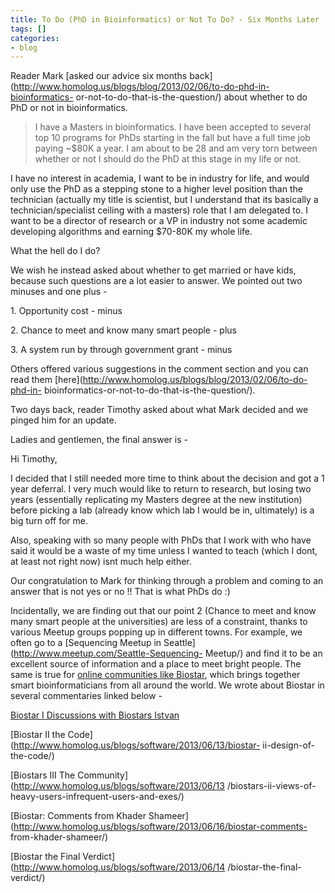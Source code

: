 ```yaml
---
title: To Do (PhD in Bioinformatics) or Not To Do? - Six Months Later
tags: []
categories:
- blog
---
```

Reader Mark [asked our advice six months
back](http://www.homolog.us/blogs/blog/2013/02/06/to-do-phd-in-bioinformatics-
or-not-to-do-that-is-the-question/) about whether to do PhD or not in
bioinformatics.
<!--more-->

> I have a Masters in bioinformatics. I have been accepted to several top 10
programs for PhDs starting in the fall but have a full time job paying ~$80K a
year. I am about to be 28 and am very torn between whether or not I should do
the PhD at this stage in my life or not.

I have no interest in academia, I want to be in industry for life, and would
only use the PhD as a stepping stone to a higher level position than the
technician (actually my title is scientist, but I understand that its
basically a technician/specialist ceiling with a masters) role that I am
delegated to. I want to be a director of research or a VP in industry not some
academic developing algorithms and earning $70-80K my whole life.

What the hell do I do?

We wish he instead asked about whether to get married or have kids, because
such questions are a lot easier to answer. We pointed out two minuses and one
plus -

1\. Opportunity cost - minus

2\. Chance to meet and know many smart people - plus

3\. A system run by through government grant - minus

Others offered various suggestions in the comment section and you can read
them [here](http://www.homolog.us/blogs/blog/2013/02/06/to-do-phd-in-
bioinformatics-or-not-to-do-that-is-the-question/).

Two days back, reader Timothy asked about what Mark decided and we pinged him
for an update.

Ladies and gentlemen, the final answer is -

>

Hi Timothy,

I decided that I still needed more time to think about the decision and got a
1 year deferral. I very much would like to return to research, but losing two
years (essentially replicating my Masters degree at the new institution)
before picking a lab (already know which lab I would be in, ultimately) is a
big turn off for me.

Also, speaking with so many people with PhDs that I work with who have said it
would be a waste of my time unless I wanted to teach (which I dont, at least
not right now) isnt much help either.

Our congratulation to Mark for thinking through a problem and coming to an
answer that is not yes or no !! That is what PhDs do :)

Incidentally, we are finding out that our point 2 (Chance to meet and know
many smart people at the universities) are less of a constraint, thanks to
various Meetup groups popping up in different towns. For example, we often go
to a [Sequencing Meetup in Seattle](http://www.meetup.com/Seattle-Sequencing-
Meetup/) and find it to be an excellent source of information and a place to
meet bright people. The same is true for [online communities like
Biostar](http://www.biostars.org/), which brings together smart
bioinformaticians from all around the world. We wrote about Biostar in several
commentaries linked below -

[Biostar I Discussions with Biostars
Istvan](http://www.homolog.us/blogs/software/2013/06/12/biostars/)

[Biostar II the Code](http://www.homolog.us/blogs/software/2013/06/13/biostar-
ii-design-of-the-code/)

[Biostars III The Community](http://www.homolog.us/blogs/software/2013/06/13
/biostars-ii-views-of-heavy-users-infrequent-users-and-exes/)

[Biostar: Comments from Khader
Shameer](http://www.homolog.us/blogs/software/2013/06/16/biostar-comments-
from-khader-shameer/)

[Biostar the Final Verdict](http://www.homolog.us/blogs/software/2013/06/14
/biostar-the-final-verdict/)

